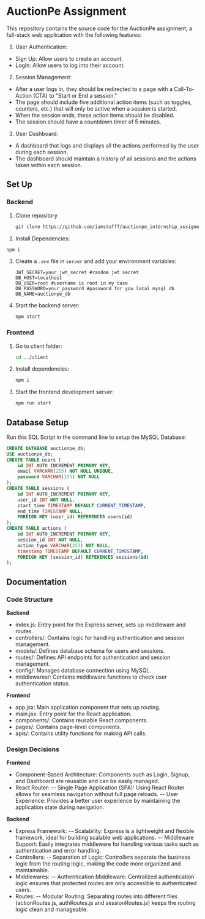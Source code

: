 # AuctionPe Assignment


This repository contains the source code for the AuctionPe assignment, a full-stack web application with the following features:
1. User Authentication:
- Sign Up: Allow users to create an account.
- Login: Allow users to log into their account.
2. Session Management:
- After a user logs in, they should be redirected to a page with a Call-To-Action (CTA)
to "Start or End a session."
- The page should include five additional action items (such as toggles, counters,
etc.) that will only be active when a session is started.
- When the session ends, these action items should be disabled.
- The session should have a countdown timer of 5 minutes.
3. User Dashboard:
- A dashboard that logs and displays all the actions performed by the user during
each session.
- The dashboard should maintain a history of all sessions and the actions taken
within each session.

## Set Up
### Backend

1. Clone repository
   ```sh
   git clone https://github.com/iamstufff/auctionpe_internship_assignment
   
2. Install Dependencies:
```sh
npm i
```
3. Create a `.env` file in `server` and add your environment variables:

   ```env
   JWT_SECRET=your_jwt_secret #random jwt secret
   DB_HOST=localhost
   DB_USER=root #username is root in my case
   DB_PASSWORD=your_password #password for you local mysql db
   DB_NAME=auctionpe_db
   ```

4. Start the backend server:
   ```sh
   npm start
   ```
### Frontend

1. Go to client folder:
      ```sh
   cd ../client
   ```
2. Install dependencies:

   ```sh
   npm i
   ```

3. Start the frontend development server:
   ```sh
   npm run start
   ```

## Database Setup
Run this SQL Script in the command line to setup the MySQL Database:

```sql
CREATE DATABASE auctionpe_db;
USE auctionpe_db;
CREATE TABLE users (
    id INT AUTO_INCREMENT PRIMARY KEY,
    email VARCHAR(255) NOT NULL UNIQUE,
    password VARCHAR(255) NOT NULL
);
CREATE TABLE sessions (
    id INT AUTO_INCREMENT PRIMARY KEY,
    user_id INT NOT NULL,
    start_time TIMESTAMP DEFAULT CURRENT_TIMESTAMP,
    end_time TIMESTAMP NULL,
    FOREIGN KEY (user_id) REFERENCES users(id)
);
CREATE TABLE actions (
    id INT AUTO_INCREMENT PRIMARY KEY,
    session_id INT NOT NULL,
    action_type VARCHAR(255) NOT NULL,
    timestamp TIMESTAMP DEFAULT CURRENT_TIMESTAMP,
    FOREIGN KEY (session_id) REFERENCES sessions(id)
);
```
## Documentation
### Code Structure

**Backend**
- index.js: Entry point for the Express server, sets up middleware and routes.
- controllers/: Contains logic for handling authentication and session management.
- models/: Defines database schema for users and sessions.
- routes/: Defines API endpoints for authentication and session management.
- config/: Manages database connection using MySQL.
- middlewares/: Contains middleware functions to check user authentication status.

**Frontend**
- app.jsx: Main application component that sets up routing.
- main.jsx: Entry point for the React application.
- components/: Contains reusable React components.
- pages/: Contains page-level components.
- apis/: Contains utility functions for making API calls.

### Design Decisions
**Frontend**

- Component-Based Architecture: Components such as Login, Signup, and Dashboard are reusable and can be easily managed.
- React Router:
-- Single Page Application (SPA): Using React Router allows for seamless navigation without full page reloads.
-- User Experience: Provides a better user experience by maintaining the application state during navigation.

**Backend**
- Express Framework:
-- Scalability: Express is a lightweight and flexible framework, ideal for building scalable web applications.
-- Middleware Support: Easily integrates middleware for handling various tasks such as authentication and error handling.
- Controllers:
-- Separation of Logic: Controllers separate the business logic from the routing logic, making the code more organized and maintainable.
- Middlewares:
-- Authentication Middleware: Centralized authentication logic ensures that protected routes are only accessible to authenticated users.
- Routes:
-- Modular Routing: Separating routes into different files (actionRoutes.js, authRoutes.js and sessionRoutes.js) keeps the routing logic clean and manageable.
